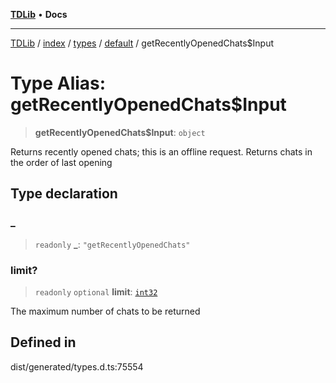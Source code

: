[**TDLib**](../../../../../../README.md) • **Docs**

***

[TDLib](../../../../../../modules.md) / [index](../../../../../README.md) / [types](../../../README.md) / [default](../README.md) / getRecentlyOpenedChats$Input

# Type Alias: getRecentlyOpenedChats$Input

> **getRecentlyOpenedChats$Input**: `object`

Returns recently opened chats; this is an offline request. Returns chats in the order of last opening

## Type declaration

### \_

> `readonly` **\_**: `"getRecentlyOpenedChats"`

### limit?

> `readonly` `optional` **limit**: [`int32`](int32-1.md)

The maximum number of chats to be returned

## Defined in

dist/generated/types.d.ts:75554
